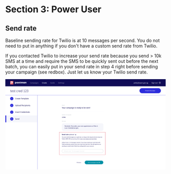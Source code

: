 # Section 3: Power User

## Send rate
Baseline sending rate for Twilio is at 10 messages per second. You do not need to put in anything if you don't have a custom send rate from Twilio. 

If you contacted Twilio to increase your send rate because you send > 10k SMS at a time and require the SMS to be quickly sent out before the next batch, you can easily put in your send rate in step 4 right before sending your campaign (see redbox). Just let us know your Twilio send rate. 

![send rate](./assets/sendrate.jpg)
